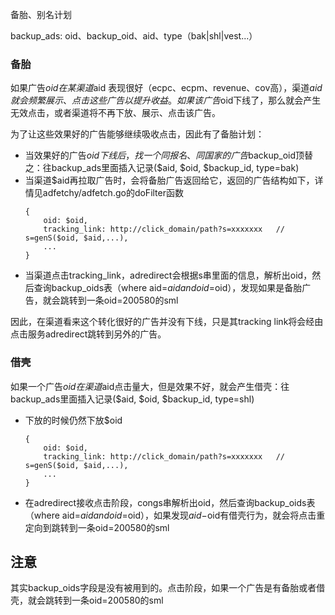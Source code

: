 备胎、别名计划

backup_ads: oid、backup_oid、aid、type（bak|shl|vest...）

### 备胎
如果广告$oid在某渠道$aid 表现很好（ecpc、ecpm、revenue、cov高），渠道$aid就会频繁展示、点击这些广告以提升收益。如果该广告$oid下线了，那么就会产生无效点击，或者渠道将不再下放、展示、点击该广告。

为了让这些效果好的广告能够继续吸收点击，因此有了备胎计划：
- 当效果好的广告$oid下线后，找一个同报名、同国家的广告$backup_oid顶替之：往backup_ads里面插入记录($aid, $oid, $backup_id, type=bak)
- 当渠道$aid再拉取广告时，会将备胎广告返回给它，返回的广告结构如下，详情见adfetchy/adfetch.go的doFilter函数
    ```
    {
        oid: $oid,
        tracking_link: http://click_domain/path?s=xxxxxxx   // s=genS($oid, $aid,...),
        ...
    }
    ```
- 当渠道点击tracking_link，adredirect会根据s串里面的信息，解析出oid，然后查询backup_oids表（where aid=$aid and oid=$oid），发现如果是备胎广告，就会跳转到一条oid=200580的sml 

因此，在渠道看来这个转化很好的广告并没有下线，只是其tracking link将会经由点击服务adredirect跳转到另外的广告。

### 借壳
如果一个广告$oid在渠道$aid点击量大，但是效果不好，就会产生借壳：往backup_ads里面插入记录($aid, $oid, $backup_id, type=shl)

- 下放的时候仍然下放$oid
    ```
    {
        oid: $oid,
        tracking_link: http://click_domain/path?s=xxxxxxx   // s=genS($oid, $aid,...),
        ...
    }
    ```
- 在adredirect接收点击阶段，congs串解析出oid，然后查询backup_oids表（where aid=$aid and oid=$oid），如果发现$aid-$oid有借壳行为，就会将点击重定向到跳转到一条oid=200580的sml 

## 注意
其实backup_oids字段是没有被用到的。点击阶段，如果一个广告是有备胎或者借壳，就会跳转到一条oid=200580的sml 